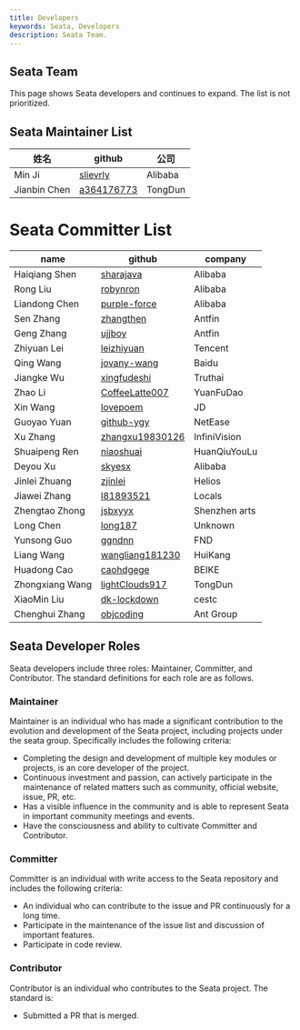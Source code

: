```yaml
---
title: Developers
keywords: Seata, Developers
description: Seata Team.
---
```


## Seata Team

This page shows Seata developers and continues to expand. The list is not prioritized.

## Seata Maintainer List
| 姓名         | github                                      | 公司    |
| ------------ | ------------------------------------------- | ------- |
| Min Ji       | [slievrly](https://github.com/slievrly)     | Alibaba |
| Jianbin Chen | [a364176773](https://github.com/a364176773) | TongDun |

# Seata Committer List

| name            | github          | company             |
|-----------------| --------------- | --------------- |
| Haiqiang Shen   | [sharajava](https://github.com/sharajava)       | Alibaba        |
| Rong Liu        | [robynron](https://github.com/robynron)      | Alibaba        |
| Liandong Chen   | [purple-force](https://github.com/purple-force)    | Alibaba        |
| Sen Zhang       | [zhangthen](https://github.com/zhangthen)       | Antfin          |
| Geng Zhang      | [ujjboy](https://github.com/ujjboy)          | Antfin          |
| Zhiyuan Lei     | [leizhiyuan](https://github.com/leizhiyuan)      | Tencent          |
| Qing Wang       | [jovany-wang](https://github.com/jovany-wang)     | Baidu          |
| Jiangke Wu      | [xingfudeshi](https://github.com/xingfudeshi)     | Truthai         |
| Zhao Li         | [CoffeeLatte007](https://github.com/CoffeeLatte007)  | YuanFuDao       |
| Xin Wang        | [lovepoem](https://github.com/lovepoem)        | JD         |
| Guoyao Yuan     | [github-ygy](https://github.com/github-ygy)      | NetEase            |
| Xu Zhang        | [zhangxu19830126](https://github.com/zhangxu19830126) | InfiniVision    |
| Shuaipeng Ren   | [niaoshuai](https://github.com/niaoshuai)       | HuanQiuYouLu    |
| Deyou Xu        | [skyesx](https://github.com/skyesx)          | Alibaba          |
| Jinlei Zhuang   | [zjinlei](https://github.com/zjinlei)         | Helios          |
| Jiawei Zhang    | [l81893521](https://github.com/l81893521)       | Locals          |
| Zhengtao Zhong  | [jsbxyyx](https://github.com/jsbxyyx)         | Shenzhen arts   |
| Long Chen       | [long187](https://github.com/long187)         | Unknown          |
| Yunsong Guo     | [ggndnn](https://github.com/ggndnn)         | FND          |
| Liang Wang      | [wangliang181230](https://github.com/wangliang181230) | HuiKang |
| Huadong Cao     | [caohdgege](https://github.com/caohdgege) | BEIKE |
| Zhongxiang Wang | [lightClouds917](https://github.com/lightClouds917) | TongDun |
| XiaoMin Liu     | [dk-lockdown](https://github.com/dk-lockdown) | cestc |
| Chenghui Zhang  | [objcoding](https://github.com/objcoding) | Ant Group |

## Seata Developer Roles

Seata developers include three roles: Maintainer, Committer, and Contributor. The standard definitions for each role are as follows.

### Maintainer

Maintainer is an individual who has made a significant contribution to the evolution and development of the Seata project, including projects under the seata group. Specifically includes the following criteria:

*   Completing the design and development of multiple key modules or projects, is an core developer of the project.
*   Continuous investment and passion, can actively participate in the maintenance of related matters such as community, official website, issue, PR, etc.
*   Has a visible influence in the community and is able to represent Seata in important community meetings and events.
*   Have the consciousness and ability to cultivate Committer and Contributor.

### Committer

Committer is an individual with write access to the Seata repository and includes the following criteria:

*   An individual who can contribute to the issue and PR continuously for a long time.
*   Participate in the maintenance of the issue list and discussion of important features.
*   Participate in code review.

### Contributor

Contributor is an individual who contributes to the Seata project. The standard is:

*   Submitted a PR that is merged.


